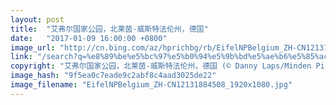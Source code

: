 ```yaml
---
layout: post
title:  "艾弗尔国家公园，北莱茵-威斯特法伦州，德国"
date:   "2017-01-09 16:00:00 +0800"
image_url: "http://cn.bing.com/az/hprichbg/rb/EifelNPBelgium_ZH-CN12131884508_1920x1080.jpg"
link: "/search?q=%e8%89%be%e5%bc%97%e5%b0%94%e5%9b%bd%e5%ae%b6%e5%85%ac%e5%9b%ad&form=hpcapt&mkt=zh-cn"
copyright: "艾弗尔国家公园，北莱茵-威斯特法伦州，德国 (© Danny Laps/Minden Pictures)"
image_hash: "9f5ea0c7eade9c2abf8c4aad3025de22"
image_filename: "EifelNPBelgium_ZH-CN12131884508_1920x1080.jpg"
---
```

